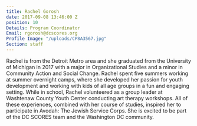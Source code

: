 ```yaml
---
title: Rachel Gorosh
date: 2017-09-08 13:46:00 Z
position: 10
Details: Program Coordinator
Email: rgorosh@dcscores.org
Profile Image: "/uploads/CP8A3567.jpg"
Section: staff
---
```


Rachel is from the Detroit Metro area and she graduated from the University of Michigan in 2017 with a major in Organizational Studies and a minor in Community Action and Social Change. Rachel spent five summers working at summer overnight camps, where she developed her passion for youth development and working with kids of all age groups in a fun and engaging setting. While in school, Rachel volunteered as a group leader at Washtenaw County Youth Center conducting art therapy workshops. All of these experiences, combined with her course of studies, inspired her to participate in Avodah: The Jewish Service Corps. She is excited to be part of the DC SCORES team and the Washington DC community. 